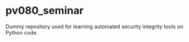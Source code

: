 # pv080_seminar
Dummy repository used for learning automated security integrity tools on Python code.

